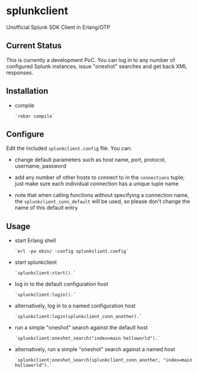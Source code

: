 splunkclient
============

Unofficial Splunk SDK Client in Erlang/OTP

Current Status
--------------

This is currently a development PoC. You can log in to any number of configured Splunk instances, issue "oneshot" searches and get back XML responses.

Installation
------------

* compile

      `rebar compile`

Configure
---------

Edit the included `splunkclient.config` file. You can:

* change default parameters such as host name, port, protocol, username, password

* add any number of other hosts to connect to in the `connections` tuple; just make sure each individual connection has a unique tuple name

* note that when calling functions without specifying a connection name, the `splunkclient_conn_default` will be used, so please don't change the name of this default entry

Usage
-----

* start Erlang shell

      `erl -pa ebin/ -config splunkclient.config`

* start splunkclient

      `splunkclient:start().`

* log in to the default configuration host

      `splunkclient:login().`

* alternatively, log in to a named configuration host

      `splunkclient:login(splunkclient_conn_another).`


* run a simple "oneshot" search against the default host

      `splunkclient:oneshot_search("index=main helloworld").`

* alternatively, run a simple "oneshot" search against a named host

      `splunkclient:oneshot_search(splunkclient_conn_another, "index=main helloworld").`

